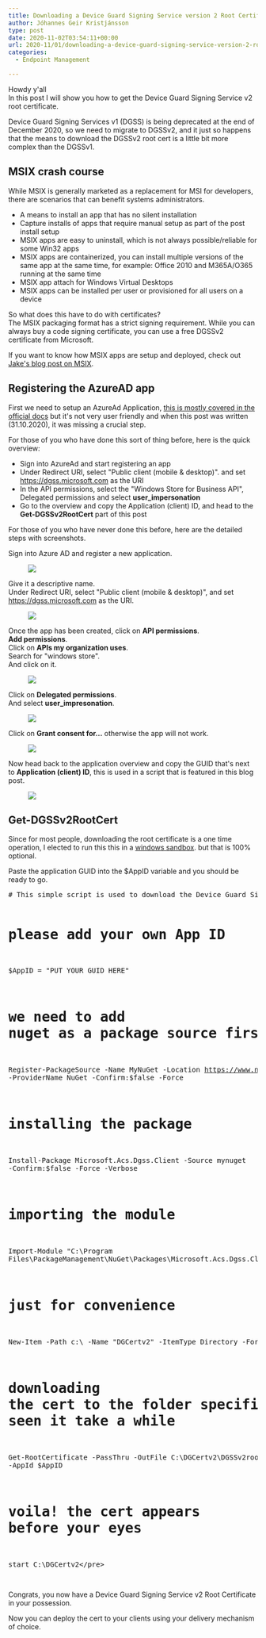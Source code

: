 ```yaml
---
title: Downloading a Device Guard Signing Service version 2 Root Certificate for MSIX
author: Jóhannes Geir Kristjánsson
type: post
date: 2020-11-02T03:54:11+00:00
url: 2020-11/01/downloading-a-device-guard-signing-service-version-2-root-certificate-for-msix/
categories:
  - Endpoint Management

---
```

Howdy y'all  
In this post I will show you how to get the Device Guard Signing Service v2 root certificate.

Device Guard Signing Services v1 (DGSS) is being deprecated at the end of December 2020, so we need to migrate to DGSSv2, and it just so happens that the means to download the DGSSv2 root cert is a little bit more complex than the DGSSv1.

## MSIX crash course

While MSIX is generally marketed as a replacement for MSI for developers, there are scenarios that can benefit systems administrators.

  * A means to install an app that has no silent installation
  * Capture installs of apps that require manual setup as part of the post install setup
  * MSIX apps are easy to uninstall, which is not always possible/reliable for some Win32 apps
  * MSIX apps are containerized, you can install multiple versions of the same app at the same time, for example: Office 2010 and M365A/O365 running at the same time
  * MSIX app attach for Windows Virtual Desktops
  * MSIX apps can be installed per user or provisioned for all users on a device

So what does this have to do with certificates?  
The MSIX packaging format has a strict signing requirement. While you can always buy a code signing certificate, you can use a free DGSSv2 certificate from Microsoft.

If you want to know how MSIX apps are setup and deployed, check out [Jake's blog post on MSIX](https://sysmansquad.com/2020/09/15/signing-and-deploying-applications-via-msix-with-intune/).

## Registering the AzureAD app

First we need to setup an AzureAd Application, [this is mostly covered in the official docs](https://docs.microsoft.com/en-us/windows/msix/package/signing-package-device-guard-signing) but it's not very user friendly and when this post was written (31.10.2020), it was missing a crucial step.

For those of you who have done this sort of thing before, here is the quick overview:

  * Sign into AzureAd and start registering an app
  * Under Redirect URI, select "Public client (mobile & desktop)". and set https://dgss.microsoft.com as the URI
  * In the API permissions, select the "Windows Store for Business API", Delegated permissions and select **user_impersonation**
  * Go to the overview and copy the Application (client) ID, and head to the **Get-DGSSv2RootCert** part of this post

For those of you who have never done this before, here are the detailed steps with screenshots.

Sign into Azure AD and register a new application.<figure class="wp-block-image size-large">

![](1-app-registration-1024x573.png) </figure> 

Give it a descriptive name.  
Under Redirect URI, select "Public client (mobile & desktop)", and set https://dgss.microsoft.com as the URI.<figure class="wp-block-image size-large">

![](2-replyurl.png) </figure> 

Once the app has been created, click on **API permissions**.  
**Add permissions**.  
Click on **APIs my organization uses**.  
Search for "windows store".  
And click on it.<figure class="wp-block-image size-large">

![](3-api-permissions-1024x342.png) </figure> 

Click on **Delegated permissions**.  
And select **user_impresonation**.<figure class="wp-block-image size-large">

![](4-delegate-access.png) </figure> 

Click on **Grant consent for...** otherwise the app will not work.<figure class="wp-block-image size-large">

![](5-consent-1024x494.png) </figure> 

Now head back to the application overview and copy the GUID that's next to **Application (client) ID**, this is used in a script that is featured in this blog post.<figure class="wp-block-image size-large">

![](6-appid.png) </figure> 

## Get-DGSSv2RootCert

Since for most people, downloading the root certificate is a one time operation, I elected to run this this in a [windows sandbox](https://docs.microsoft.com/en-us/windows/security/threat-protection/windows-sandbox/windows-sandbox-overview). but that is 100% optional.

Paste the application GUID into the $AppID variable and you should be ready to go.

<div class="wp-block-codemirror-blocks-code-block code-block">
  <pre class="CodeMirror" data-setting="{&quot;mode&quot;:&quot;powershell&quot;,&quot;mime&quot;:&quot;application/x-powershell&quot;,&quot;theme&quot;:&quot;default&quot;,&quot;lineNumbers&quot;:true,&quot;styleActiveLine&quot;:true,&quot;lineWrapping&quot;:true,&quot;readOnly&quot;:false,&quot;fileName&quot;:&quot;Get-DGSSv2RootCert.ps1&quot;,&quot;language&quot;:&quot;PowerShell&quot;,&quot;modeName&quot;:&quot;powershell&quot;}"># This simple script is used to download the Device Guard Signing Service v2 Root Certificate


# please add your own App ID
$AppID = "PUT YOUR GUID HERE"



# we need to add nuget as a package source first
Register-PackageSource -Name MyNuGet -Location https://www.nuget.org/api/v2 -ProviderName NuGet -Confirm:$false -Force

# installing the package
Install-Package Microsoft.Acs.Dgss.Client -Source mynuget -Confirm:$false -Force -Verbose

# importing the module
Import-Module "C:\Program Files\PackageManagement\NuGet\Packages\Microsoft.Acs.Dgss.Client.1.0.11\PowerShell\Microsoft.Acs.Dgss.Client.dll"

# just for convenience
New-Item -Path c:\ -Name "DGCertv2" -ItemType Directory -Force

# downloading the cert to the folder specified above, this step is not instant, ive seen it take a while
Get-RootCertificate -PassThru -OutFile C:\DGCertv2\DGSSv2root.cer -AppId $AppID

# voila! the cert appears before your eyes
start C:\DGCertv2\</pre>
</div>

Congrats, you now have a Device Guard Signing Service v2 Root Certificate in your possession.

Now you can deploy the cert to your clients using your delivery mechanism of choice.
